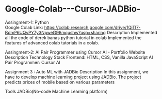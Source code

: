 # Google-Colab---Cursor-JADBio-

Assingment-1: Python </br>
Google Colab Link: https://colab.research.google.com/drive/1QiTl7-BdmP6UQvPY7y3NpweG98mqushw?usp=sharing
Description
Implemented all the code of derek banas python tutorial in colab
Implemented the features of advanced colab tutorials in a colab.

Assingment-2: AI Pair Programmer using Cursor AI - Portfolio Website
Description
Technology Stack
Frontend: HTML, CSS, Vanilla JavaScript
AI Pair Programmer: Cursor AI</br>

Assignment 3 : Auto ML with JADBio
Description
In this assignment, we have to develop machine learning project using JADBio. The project predicts prices of mobile based on various parameters

Tools
JADBio(No-code Machine Learning platform)

